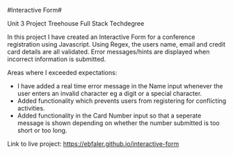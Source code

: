#Interactive Form#
 
Unit 3 Project Treehouse Full Stack Techdegree

In this project I have created an Interactive Form for a conference registration using Javascript. Using Regex, the users name, email and credit card details are all validated. Error messages/hints are displayed when incorrect information is submitted. 

Areas where I exceeded expectations: 

* I have added a real time error message in the Name input whenever the user enters an invalid character eg a digit or a special character.
* Added functionality which prevents users from registering for conflicting activities.
* Added functionality in the Card Number input so that a seperate message is shown depending on whether the number submitted is too short or too long.



Link to live project: https://ebfaler.github.io/interactive-form